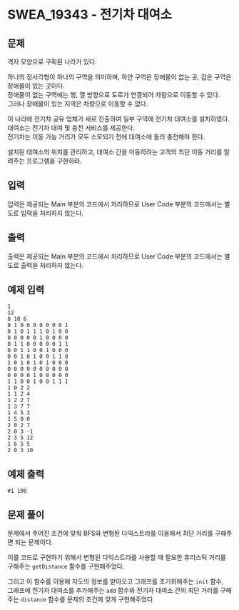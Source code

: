 # SWEA_19343 - 전기차 대여소

## 문제

격자 모양으로 구획된 나라가 있다.

하나의 정사각형이 하나의 구역을 의미하며, 하얀 구역은 장애물이 없는 곳, 검은 구역은 장애물이 있는 곳이다.  
장애물이 없는 구역에는 행, 열 방향으로 도로가 연결되어 차량으로 이동할 수 있다.  
그러나 장애물이 있는 지역은 차량으로 이동할 수 없다.

이 나라에 전기차 공유 업체가 새로 진출하여 일부 구역에 전기차 대여소를 설치하였다.  
대여소는 전기차 대여 및 충전 서비스를 제공한다.  
전기차는 이동 가능 거리가 모두 소모되기 전에 대여소에 들러 충전해야 한다.

설치된 대여소의 위치를 관리하고, 대여소 간을 이동하려는 고객의 최단 이동 거리를 알려주는 프로그램을 구현하라.

## 입력

입력은 제공되는 Main 부분의 코드에서 처리하므로 User Code 부분의 코드에서는 별도로 입력을 처리하지 않는다.

## 출력

출력은 제공되는 Main 부분의 코드에서 처리하므로 User Code 부분의 코드에서는 별도로 출력을 처리하지 않는다.

## 예제 입력

```
1
12
0 10 6
0 1 0 0 0 0 0 0 0 1
0 1 0 1 1 1 0 1 0 0
0 0 0 0 0 1 0 0 0 0
0 1 1 0 0 0 0 0 1 1
0 0 1 1 0 0 1 0 0 0
0 0 1 0 1 0 0 1 1 0
1 0 1 0 1 0 1 0 0 0
0 0 0 0 0 0 0 0 0 0
0 0 0 0 1 0 0 0 0 0
1 1 0 0 1 0 0 1 1 1
1 0 2 2
1 1 2 4
1 2 2 7
1 3 7 7
1 4 5 3
1 5 8 0
2 0 2 7
2 0 3 -1
2 3 5 12
1 6 5 5
2 0 3 10
```

## 예제 출력

```
#1 100
```

## 문제 풀이

문제에서 주어진 조건에 맞춰 BFS와 변형된 다익스트라를 이용해서 최단 거리를 구해주면 되는 문제이다.

이를 코드로 구현하기 위해서 변형된 다익스트라를 사용할 때 필요한 휴리스틱 거리를 구해주는 `getDistance` 함수를 구현해주었다.

그리고 이 함수를 이용해 지도의 정보를 받아오고 그래프를 초기화해주는 `init` 함수,  
그래프에 전기차 대여소를 추가해주는 `add` 함수와 전기차 대여소 간의 최단 거리를 구해주는 `distance` 함수를 문제의 조건에 맞게 구현해주었다.
